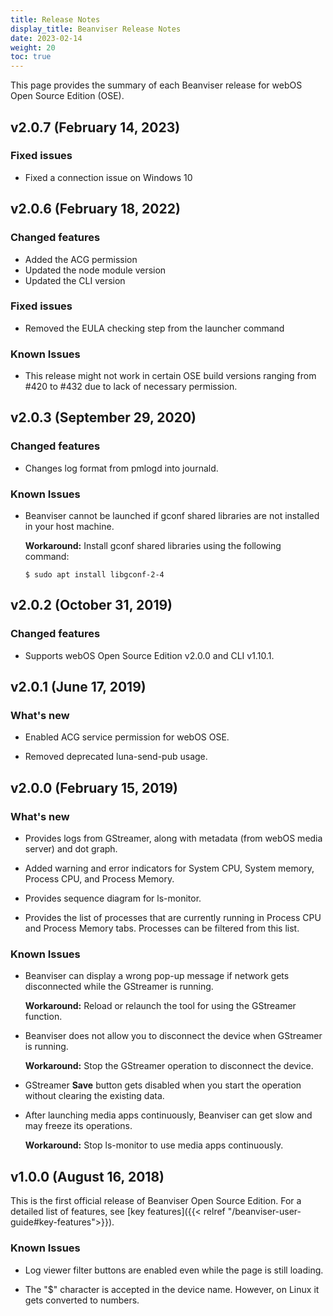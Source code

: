 ```yaml
---
title: Release Notes
display_title: Beanviser Release Notes
date: 2023-02-14
weight: 20
toc: true
---
```


This page provides the summary of each Beanviser release for webOS Open Source Edition (OSE).

## v2.0.7 (February 14, 2023)

### Fixed issues

  - Fixed a connection issue on Windows 10

## v2.0.6 (February 18, 2022)

### Changed features

  - Added the ACG permission
  - Updated the node module version
  - Updated the CLI version

### Fixed issues

  - Removed the EULA checking step from the launcher command

### Known Issues

  - This release might not work in certain OSE build versions ranging from #420 to #432 due to lack of necessary permission.

## v2.0.3 (September 29, 2020)

### Changed features

- Changes log format from pmlogd into journald.

### Known Issues

  - Beanviser cannot be launched if gconf shared libraries are not installed in your host machine.

    **Workaround:** Install gconf shared libraries using the following command:

    ``` shell
    $ sudo apt install libgconf-2-4
    ```

## v2.0.2 (October 31, 2019)

### Changed features

  - Supports webOS Open Source Edition v2.0.0 and CLI v1.10.1.

## v2.0.1 (June 17, 2019)

### What's new

  - Enabled ACG service permission for webOS OSE.

  - Removed deprecated luna-send-pub usage.

## v2.0.0 (February 15, 2019)

### What's new

  - Provides logs from GStreamer, along with metadata (from webOS media server) and dot graph.

  - Added warning and error indicators for System CPU, System memory, Process CPU, and Process Memory.

  - Provides sequence diagram for ls-monitor.

  - Provides the list of processes that are currently running in Process CPU and Process Memory tabs. Processes can be filtered from this list.

### Known Issues

  - Beanviser can display a wrong pop-up message if network gets disconnected while the GStreamer is running.

    **Workaround:** Reload or relaunch the tool for using the GStreamer function.

  - Beanviser does not allow you to disconnect the device when GStreamer is running.

    **Workaround:** Stop the GStreamer operation to disconnect the device.

  - GStreamer **Save** button gets disabled when you start the operation without clearing the existing data.

  - After launching media apps continuously, Beanviser can get slow and may freeze its operations.

    **Workaround:** Stop ls-monitor to use media apps continuously.

## v1.0.0 (August 16, 2018)

This is the first official release of Beanviser Open Source Edition. For a detailed list of features, see [key features]({{< relref "/beanviser-user-guide#key-features">}}).

### Known Issues

  - Log viewer filter buttons are enabled even while the page is still loading.

  - The "$" character is accepted in the device name. However, on Linux it gets converted to numbers.
